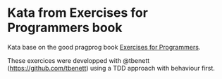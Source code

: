 # Kata from Exercises for Programmers book

Kata base on the good pragprog book [Exercises for Programmers](https://pragprog.com/book/bhwb/exercises-for-programmers).

These exercices were developped with @tbenett (https://github.com/tbenett) 
using a TDD approach with behaviour first.
